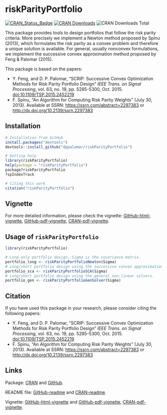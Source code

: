 <!-- README.md is generated from README.Rmd. Please edit that file -->
riskParityPortfolio
===================

[![CRAN\_Status\_Badge](http://www.r-pkg.org/badges/version/riskParityPotfolio)](http://cran.r-project.org/package=riskParityPortfolio)
[![CRAN
Downloads](http://cranlogs.r-pkg.org/badges/riskParityPortfolio)](http://cran.r-project.org/package=riskParityPortfolio)
![CRAN Downloads
Total](http://cranlogs.r-pkg.org/badges/grand-total/riskParityPortfolio?color=brightgreen)

This package provides tools to design portfolios that follow the risk
parity criteria. More precisely we implement a Newton method proposed by
Spinu (2013), which formulates the risk parity as a convex problem and
therefore a unique solution is available. For general, usually nonconvex
formulations, we implement the successive convex approximation method
proposed by Feng & Palomar (2015).

This package is based on the papers:

- Y. Feng, and D. P. Palomar,
“SCRIP: Successive Convex Optimization Methods for Risk Parity Portfolio
Design” *IEEE Trans. on Signal Processing*, vol. 63, no. 19,
pp. 5285-5300, Oct. 2015. <doi:10.1109/TSP.2015.2452219>
- F. Spinu, “An Algorithm for Computing Risk Parity Weights” (July 30, 2013). Available
at SSRN: <https://ssrn.com/abstract=2297383> or
<http://dx.doi.org/10.2139/ssrn.2297383>

Installation
------------

``` r
# Installation from GitHub
install.packages("devtools")
devtools::install_github("dppalomar/riskParityPortfolio")

# Getting help
library(riskParityPortfolio)
help(package = "riskParityPortfolio")
package?riskParityPortfolio
?spIndexTrack

# Citing this work
citation("riskParityPortfolio")
```

Vignette
--------

For more detailed information, please check the vignette:
[GitHub-html-vignette](https://rawgit.com/dppalomar/riskParityPortfolio/master/vignettes/RiskParityPortfolio-vignette.html),
[GitHub-pdf-vignette](https://rawgit.com/dppalomar/riskParityPortfolio/master/vignettes/RiskParityPortfolio-vignette.pdf),
[CRAN-pdf-vignette](https://cran.r-project.org/web/packages/riskParityPortfolio/vignettes/RiskParityPortfolio-vignette.pdf).

Usage of `riskParityPortfolio`
------------------------------

``` r
library(riskParityPortfolio)

# Long-only portfolio design, Sigma is the covariance matrix.
portfolio_long <- riskParityPortfolioNewton(Sigma)
# Long/short portfolio design using the successive convex approximation method.
portfolio_sca <- riskParityPortfolioSCA(Sigma)
# Long/short portfolio design using the general non-linear solvers.
portfolio_gen <- riskParityPortfolioGenSolver(Sigma)
```

Citation
--------

If you have used this package in your research, please consider citing
the following papers:

-   Y. Feng, and D. P. Palomar, “SCRIP: Successive Convex Optimization
    Methods for Risk Parity Portfolio Design” *IEEE Trans. on Signal
    Processing*, vol. 63, no. 19, pp. 5285-5300, Oct. 2015.
    <doi:10.1109/TSP.2015.2452219>
-   F. Spinu, “An Algorithm for Computing Risk Parity Weights” (July 30,
    2013). Available at SSRN: <https://ssrn.com/abstract=2297383> or
    <http://dx.doi.org/10.2139/ssrn.2297383>

Links
-----

Package: [CRAN](https://cran.r-project.org/package=riskParityPortfolio)
and [GitHub](https://github.com/dppalomar/riskParityPortfolio).

README file:
[GitHub-readme](https://rawgit.com/dppalomar/riskParityPortfolio/master/README.html)
and
[CRAN-readme](https://cran.r-project.org/web/packages/riskParityPortfolio/README.html).

Vignette:
[GitHub-html-vignette](https://rawgit.com/dppalomar/riskParityPortfolio/master/vignettes/RiskParityPortfolio-vignette.html)
and
[GitHub-pdf-vignette](https://rawgit.com/dppalomar/riskParityPortfolio/master/vignettes/RiskParityPortfolio-vignette.pdf),
[CRAN-pdf-vignette](https://cran.r-project.org/web/packages/riskParityPortfolio/vignettes/RiskParityPortfolio-vignette.pdf).

